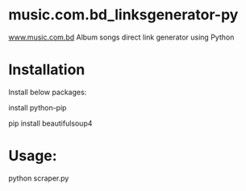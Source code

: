 music.com.bd_linksgenerator-py
==============================

www.music.com.bd Album songs direct link generator using Python

Installation
============
Install below packages:

   install python-pip
   
   pip install beautifulsoup4

Usage:
======

  python scraper.py
  
  
